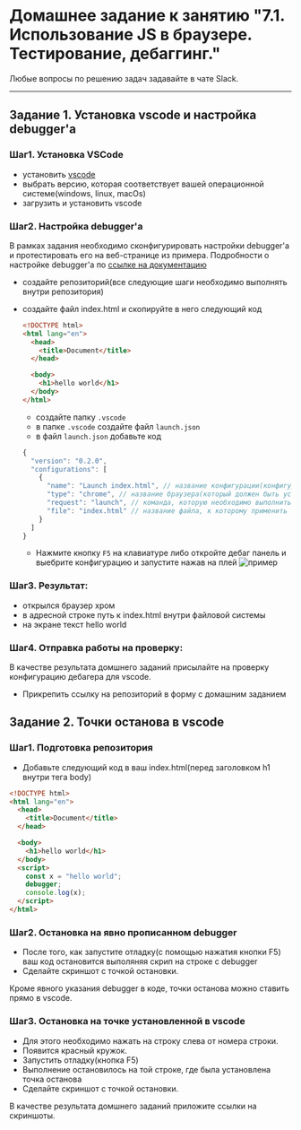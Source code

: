 # Домашнее задание к занятию "7.1. Использование JS в браузере. Тестирование, дебаггинг."

Любые вопросы по решению задач задавайте в чате Slack.

---

## Задание 1. Установка vscode и настройка debugger'а

### Шаг1. Установка VSCode

- установить [vscode](https://code.visualstudio.com/download)
- выбрать версию, которая соответствует вашей операционной системе(windows, linux, macOs)
- загрузить и установить vscode

### Шаг2. Настройка debugger'a

В рамках задания необходимо сконфигурировать настройки debugger'a и протестировать его на веб-странице из примера. Подробности о настройке debugger'a по [ссылке на документацию](https://code.visualstudio.com/docs/editor/debugging)

- создайте репозиторий(все следующие шаги необходимо выполнять внутри репозитория)
- создайте файл index.html и скопируйте в него следующий код

  ```html
  <!DOCTYPE html>
  <html lang="en">
    <head>
      <title>Document</title>
    </head>

    <body>
      <h1>hello world</h1>
    </body>
  </html>
  ```

  - создайте папку `.vscode`
  - в папке `.vscode` создайте файл `launch.json`
  - в файл `launch.json` добавьте код

  ```javascript
  {
    "version": "0.2.0",
    "configurations": [
      {
        "name": "Launch index.html", // название конфигурации(конфигураций может быть много, сделано для удобства запуска из debug-панели в vscode)
        "type": "chrome", // название браузера(который должен быть установлен) в котором будет открыт тестируемый файл
        "request": "launch", // команда, которую необходимо выполнить дебагеру
        "file": "index.html" // название файла, к которому применить команду из пункта "request"
      }
    ]
  }
  ```

  - Нажмите кнопку `F5` на клавиатуре либо откройте дебаг панель и выебрите конфигурацию и запустите нажав на плей
    ![пример](https://code.visualstudio.com/assets/docs/editor/debugging/debugging_hero.png)

### Шаг3. Результат:

- открылся браузер хром
- в адресной строке путь к index.html внутри файловой системы
- на экране текст hello world

### Шаг4. Отправка работы на проверку:

В качестве результата домшнего заданий присылайте на проверку конфигурацию дебагера для vscode.

- Прикрепить ссылку на репозиторий в форму с домашним заданием

## Задание 2. Точки останова в vscode

### Шаг1. Подготовка репозитория

- Добавьте следующий код в ваш index.html(перед заголовком h1 внутри тега body)

```html
<!DOCTYPE html>
<html lang="en">
  <head>
    <title>Document</title>
  </head>

  <body>
    <h1>hello world</h1>
  </body>
  <script>
    const x = "hello world";
    debugger;
    console.log(x);
  </script>
</html>
```

### Шаг2. Остановка на явно прописанном debugger

- После того, как запустите отладку(с помощью нажатия кнопки F5) ваш код остановится выполяняя скрип на строке с debugger
- Сделайте скриншот с точкой остановки.

Кроме явного указания debugger в коде, точки останова можно ставить прямо в vscode.

### Шаг3. Остановка на точке установленной в vscode

- Для этого необходимо нажать на строку слева от номера строки.
- Появится красный кружок.
- Запустить отладку(кнопка F5)
- Выполнение остановилось на той строке, где была установлена точка останова
- Сделайте скриншот с точкой остановки.

В качестве результата домшнего заданий приложите ссылки на скриншоты.
